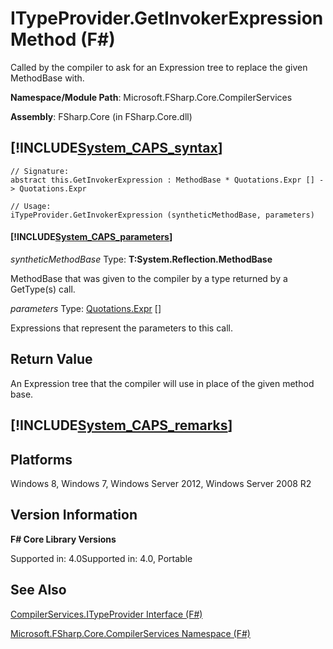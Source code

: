 # ITypeProvider.GetInvokerExpression Method (F#)

Called by the compiler to ask for an Expression tree to replace the given MethodBase with.

**Namespace/Module Path**: Microsoft.FSharp.Core.CompilerServices

**Assembly**: FSharp.Core (in FSharp.Core.dll)


## [!INCLUDE[System_CAPS_syntax](//System/Token/System_CAPS_syntax_md.md)]

```
// Signature:
abstract this.GetInvokerExpression : MethodBase * Quotations.Expr [] -> Quotations.Expr

// Usage:
iTypeProvider.GetInvokerExpression (syntheticMethodBase, parameters)
```

#### [!INCLUDE[System_CAPS_parameters](//System/Token/System_CAPS_parameters_md.md)]
*syntheticMethodBase*
Type: **T:System.Reflection.MethodBase**


MethodBase that was given to the compiler by a type returned by a GetType(s) call.


*parameters*
Type: [Quotations.Expr](http://msdn.microsoft.com/en-us/library/ed6a2caf-69d4-45c2-ab97-e9b3be9bce65) []


Expressions that represent the parameters to this call.




## Return Value
An Expression tree that the compiler will use in place of the given method base.


## [!INCLUDE[System_CAPS_remarks](//System/Token/System_CAPS_remarks_md.md)]

## Platforms
Windows 8, Windows 7, Windows Server 2012, Windows Server 2008 R2


## Version Information
**F# Core Library Versions**

Supported in: 4.0Supported in: 4.0, Portable




## See Also
[CompilerServices.ITypeProvider Interface &#40;F&#35;&#41;](CompilerServices.ITypeProvider+Interface+28%F%2329%.md)

[Microsoft.FSharp.Core.CompilerServices Namespace &#40;F&#35;&#41;](Microsoft.FSharp.Core.CompilerServices+Namespace+28%F%2329%.md)

